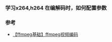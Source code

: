 ### 学习x264,h264 在编解码时，如何配置参数

### 参考 
* [【ffmpeg基础】ffmpeg视频编码](https://blog.csdn.net/u010140427/article/details/128997962?spm=1001.2101.3001.6650.1&utm_medium=distribute.pc_relevant.none-task-blog-2%7Edefault%7ECTRLIST%7ERate-1-128997962-blog-98317697.235%5Ev29%5Epc_relevant_default_base3&depth_1-utm_source=distribute.pc_relevant.none-task-blog-2%7Edefault%7ECTRLIST%7ERate-1-128997962-blog-98317697.235%5Ev29%5Epc_relevant_default_base3&utm_relevant_index=2)
